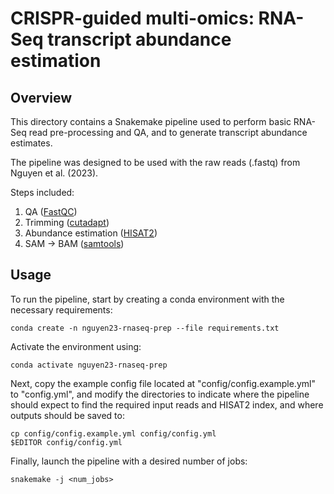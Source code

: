 # CRISPR-guided multi-omics: RNA-Seq transcript abundance estimation

## Overview

This directory contains a Snakemake pipeline used to perform basic RNA-Seq read pre-processing and
QA, and to generate transcript abundance estimates.

The pipeline was designed to be used with the raw reads (.fastq) from Nguyen et al. (2023).

Steps included:

1. QA ([FastQC](https://www.bioinformatics.babraham.ac.uk/projects/fastqc/))
2. Trimming ([cutadapt](https://cutadapt.readthedocs.io/en/stable/))
3. Abundance estimation ([HISAT2](https://daehwankimlab.github.io/hisat2/manual/))
4. SAM -> BAM ([samtools]())

## Usage

To run the pipeline, start by creating a conda environment with the necessary requirements:

```
conda create -n nguyen23-rnaseq-prep --file requirements.txt
```

Activate the environment using:

```
conda activate nguyen23-rnaseq-prep 
```

Next, copy the example config file located at "config/config.example.yml" to "config.yml", and
modify the directories to indicate where the pipeline should expect to find the required input
reads and HISAT2 index, and where outputs should be saved to:


```
cp config/config.example.yml config/config.yml
$EDITOR config/config.yml
```

Finally, launch the pipeline with a desired number of jobs:

```
snakemake -j <num_jobs>
```
